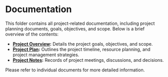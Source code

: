 # Documentation

This folder contains all project-related documentation, including project planning documents, goals, objectives, and scope. Below is a brief overview of the contents:

- [**Project Overview**](Documentation/Project-Overview.md)**:** Details the project goals, objectives, and scope.
- [**Project Plan**](Documentation/Project-Plan/Project-Plan.md)**:** Outlines the project timeline, resource planning, and project management strategies.
- [**Project Notes**](Documentation/Project-Notes.md)**:** Records of project meetings, discussions, and decisions.

Please refer to individual documents for more detailed information.
